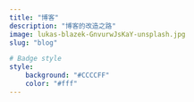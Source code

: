 ```yaml
---
title: "博客"
description: "博客的改造之路"
image: lukas-blazek-GnvurwJsKaY-unsplash.jpg
slug: "blog"

# Badge style
style:
    background: "#CCCCFF"
    color: "#fff"
---
```


